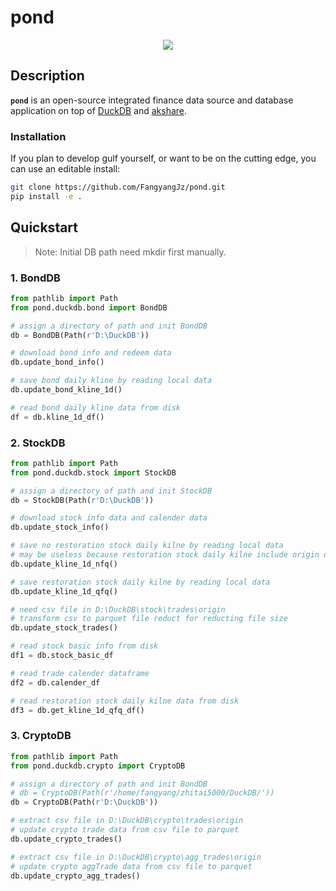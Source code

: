 pond
========================
<div align="center">
<img src="https://github.com/FangyangJz/pond/assets/19723117/f0b39772-284f-407b-8452-31d0e9583a5a?raw=true">
</div>

## Description

**`pond`** is an open-source integrated finance data source and database application on top of [DuckDB](https://duckdb.org/) and [akshare](https://github.com/akfamily/akshare).

### Installation

If you plan to develop gulf yourself, or want to be on the cutting edge, you can use an editable install:
```bash
git clone https://github.com/FangyangJz/pond.git
pip install -e .
```

## Quickstart

>Note: Initial DB path need mkdir first manually.

### 1. BondDB
```python
from pathlib import Path
from pond.duckdb.bond import BondDB

# assign a directory of path and init BondDB 
db = BondDB(Path(r'D:\DuckDB'))

# download bond info and redeem data
db.update_bond_info()

# save bond daily kline by reading local data 
db.update_bond_kline_1d()

# read bond daily kline data from disk
df = db.kline_1d_df()
```

### 2. StockDB
```python
from pathlib import Path
from pond.duckdb.stock import StockDB

# assign a directory of path and init StockDB 
db = StockDB(Path(r'D:\DuckDB'))

# download stock info data and calender data
db.update_stock_info()

# save no restoration stock daily kilne by reading local data
# may be useless because restoration stock daily kilne include origin data
db.update_kline_1d_nfq()

# save restoration stock daily kilne by reading local data
db.update_kline_1d_qfq()

# need csv file in D:\DuckDB\stock\trades\origin
# transform csv to parquet file reduct for reducting file size
db.update_stock_trades()

# read stock basic info from disk
df1 = db.stock_basic_df

# read trade calender dataframe
df2 = db.calender_df

# read restoration stock daily kilne data from disk
df3 = db.get_kline_1d_qfq_df()
```

### 3. CryptoDB
```python
from pathlib import Path
from pond.duckdb.crypto import CryptoDB

# assign a directory of path and init BondDB 
# db = CryptoDB(Path(r'/home/fangyang/zhitai5000/DuckDB/'))
db = CryptoDB(Path(r'D:\DuckDB'))

# extract csv file in D:\DuckDB\crypto\trades\origin
# update crypto trade data from csv file to parquet
db.update_crypto_trades()

# extract csv file in D:\DuckDB\crypto\agg_trades\origin
# update crypto aggTrade data from csv file to parquet
db.update_crypto_agg_trades()
```